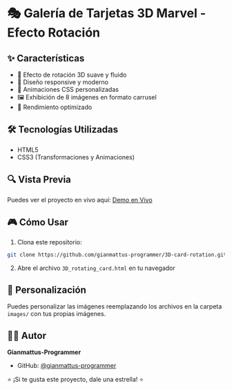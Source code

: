 # 🎭 Galería de Tarjetas 3D Marvel - Efecto Rotación

## ✨ Características

- 🎯 Efecto de rotación 3D suave y fluido
- 🎨 Diseño responsive y moderno
- 💫 Animaciones CSS personalizadas
- 🖼️ Exhibición de 8 imágenes en formato carrusel
- 🚀 Rendimiento optimizado

## 🛠️ Tecnologías Utilizadas

- HTML5
- CSS3 (Transformaciones y Animaciones)

## 🔍 Vista Previa

Puedes ver el proyecto en vivo aquí: [Demo en Vivo](https://gianmattus-programmer.github.io/3D-card-rotation)

## 🎮 Cómo Usar

1. Clona este repositorio:
```bash
git clone https://github.com/gianmattus-programmer/3D-card-rotation.git
```

2. Abre el archivo `3D_rotating_card.html` en tu navegador

## 📝 Personalización

Puedes personalizar las imágenes reemplazando los archivos en la carpeta `images/` con tus propias imágenes.

## 👨‍💻 Autor

**Gianmattus-Programmer**

- GitHub: [@gianmattus-programmer](https://github.com/gianmattus-programmer)

⭐️ ¡Si te gusta este proyecto, dale una estrella! ⭐️
